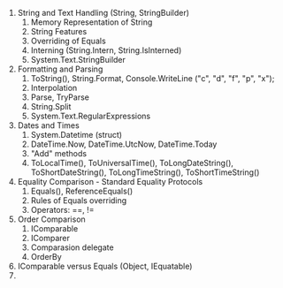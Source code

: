 1. String and Text Handling (String, StringBuilder)
    1. Memory Representation of String
    2. String Features
    3. Overriding of Equals
    4. Interning (String.Intern, String.IsInterned)
    5. System.Text.StringBuilder
2. Formatting and Parsing
    1. ToString(), String.Format, Console.WriteLine ("c", "d", "f", "p", "x");
    2. Interpolation
    3. Parse, TryParse
    4. String.Split
    5. System.Text.RegularExpressions
3. Dates and Times
   1. System.Datetime (struct)
   2. DateTime.Now, DateTime.UtcNow, DateTime.Today
   3. "Add" methods
   4. ToLocalTime(), ToUniversalTime(), ToLongDateString(), ToShortDateString(), ToLongTimeString(), ToShortTimeString()
4. Equality Comparison - Standard Equality Protocols
   1. Equals(), ReferenceEquals()
   2. Rules of Equals overriding
   3. Operators: ==, !=
5. Order Comparison
   1. IComparable
   2. IComparer
   3. Comparasion delegate
   4. OrderBy
6. IComparable versus Equals (Object, IEquatable)
7. 
